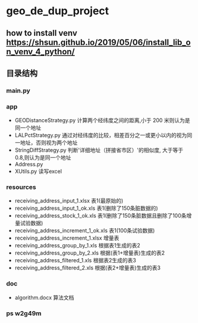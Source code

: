 # geo_de_dup_project

## how to install venv https://shsun.github.io/2019/05/06/install_lib_on_venv_4_python/

## 目录结构
### main.py
### app
* GEODistanceStrategy.py 计算两个经纬度之间的距离,小于 200 米则认为是同一个地址
* LALPctStrategy.py 通过对经纬度的比较，相差百分之一或更小以内的视为同一地址，否则视为两个地址
* StringDiffStrategy.py 判断'详细地址（拼接省市区）'的相似度, 大于等于 0.8,则认为是同一个地址
* Address.py
* XUtils.py 
读写excel
### resources
* receiving_address_input_1.xlsx 表1(最原始的)
* receiving_address_input_1_ok.xls 表1(删除了150条脏数据的)
* receiving_address_stock_1_ok.xls 表1(删除了150条脏数据且删除了100条增量试验数据)
* receiving_address_increment_1_ok.xls 表1(100条试验数据)
* receiving_address_increment_1.xlsx 增量表
* receiving_address_group_by_1.xls 根据表1生成的表2
* receiving_address_group_by_2.xls 根据(表1+增量表)生成的表2
* receiving_address_filtered_1.xls 根据表2生成的表3
* receiving_address_filtered_2.xls 根据(表2+增量表)生成的表3
### doc
* algorithm.docx 
算法文档

### ps w2g49m